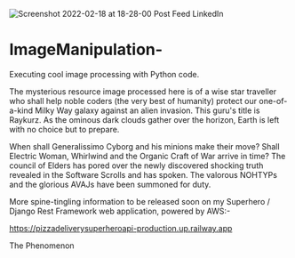 ![Screenshot 2022-02-18 at 18-28-00 Post Feed LinkedIn](https://user-images.githubusercontent.com/96743401/161512275-e9e9b2a6-efd3-4a9c-ad3e-9bb08fe47306.png)
# ImageManipulation-
Executing cool image processing with Python code.

The mysterious resource image processed here is of a wise star traveller who shall help noble coders (the very best of humanity) protect our one-of-a-kind Milky Way galaxy
against an alien invasion. This guru's title is Raykurz.
As the ominous dark clouds gather over the horizon, Earth is left with no choice but to prepare. 

When shall Generalissimo Cyborg and his minions make their move? Shall Electric Woman, Whirlwind and the Organic Craft of War arrive in time? 
The council of Elders has pored over the newly discovered shocking truth revealed in the Software Scrolls and has spoken. The valorous NOHTYPs and the glorious AVAJs have been summoned for duty. 

More spine-tingling information to be released soon on my Superhero / Django Rest Framework web application, powered by AWS:-

https://pizzadeliverysuperheroapi-production.up.railway.app

The Phenomenon 
